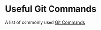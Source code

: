 # Useful Git Commands

A list of commonly used [Git Commands](https://github.com/joshnh/Git-Commands)

